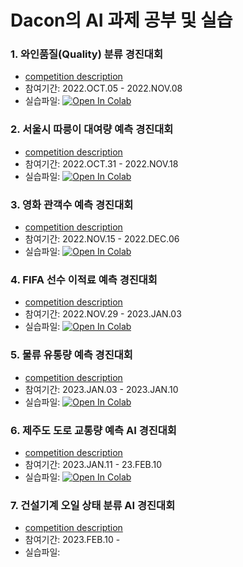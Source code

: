 # Dacon의 AI 과제 공부 및 실습


### 1. 와인품질(Quality) 분류 경진대회
* [competition description](https://dacon.io/competitions/open/235610/overview/description) 
* 참여기간: 2022.OCT.05 - 2022.NOV.08   
* 실습파일: [![Open In Colab](https://colab.research.google.com/assets/colab-badge.svg)](https://colab.research.google.com/github/Sunnnyyy16/Dacon_study/blob/main/wine/wine_quality.ipynb)
### 2. 서울시 따릉이 대여량 예측 경진대회
* [competition description](https://dacon.io/competitions/open/235576/overview/description) 
* 참여기간: 2022.OCT.31 - 2022.NOV.18  
* 실습파일: [![Open In Colab](https://colab.research.google.com/assets/colab-badge.svg)](https://colab.research.google.com/github/Sunnnyyy16/Dacon_study/blob/main/bike/seoul_bike.ipynb)
### 3. 영화 관객수 예측 경진대회
* [competition description](https://dacon.io/competitions/open/235536/overview/description)
* 참여기간: 2022.NOV.15 - 2022.DEC.06  
* 실습파일: [![Open In Colab](https://colab.research.google.com/assets/colab-badge.svg)](https://colab.research.google.com/github/Sunnnyyy16/Dacon_study/blob/main/dacon_movie/movie_audience.ipynb)
### 4. FIFA 선수 이적료 예측 경진대회
* [competition description](https://dacon.io/competitions/open/235538/data) 
* 참여기간: 2022.NOV.29 - 2023.JAN.03  
* 실습파일: [![Open In Colab](https://colab.research.google.com/assets/colab-badge.svg)](https://colab.research.google.com/github/Sunnnyyy16/Dacon_study/blob/main/FIFA/FIFA_payment.ipynb#scrollTo=_OT20SixzlRi)
### 5. 물류 유통량 예측 경진대회
* [competition description](https://dacon.io/competitions/official/235867/overview/description) 
* 참여기간: 2023.JAN.03 - 2023.JAN.10
* 실습파일: [![Open In Colab](https://colab.research.google.com/assets/colab-badge.svg)](https://colab.research.google.com/github/Sunnnyyy16/Dacon_study/blob/main/logistics/logistics_distribution.ipynb)
### 6. 제주도 도로 교통량 예측 AI 경진대회
* [competition description](https://dacon.io/competitions/official/235985/overview/description)
* 참여기간: 2023.JAN.11 - 23.FEB.10
* 실습파일: [![Open In Colab](https://colab.research.google.com/assets/colab-badge.svg)](https://colab.research.google.com/github/Sunnnyyy16/Dacon_study/blob/main/Jeju_road/Jeju_road.ipynb)
### 7. 건설기계 오일 상태 분류 AI 경진대회
* [competition description](https://dacon.io/competitions/official/236013/overview/description)
* 참여기간: 2023.FEB.10 -
* 실습파일: 
